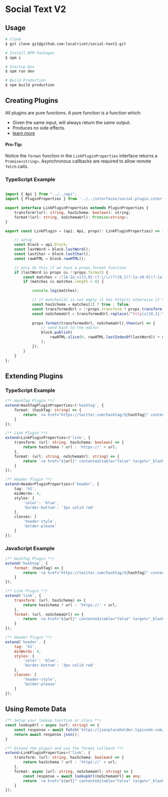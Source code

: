 # Social Text V2

## Usage

```sh
# Clone
$ git clone git@github.com:localrivet/social-text2.git

# Install NPM Packages
$ npm i

# Startup Dev
$ npm run dev

# Build Production
$ npm build production
```

## Creating Plugins

All plugins are pure functions.
A pure function is a function which:
- Given the same input, will always return the same output.
- Produces no side effects.
- [learn more](https://medium.com/javascript-scene/master-the-javascript-interview-what-is-a-pure-function-d1c076bec976)


#### Pro-Tip: 
Notice the ```format``` function in the ```LinkPluginProperties``` interface returns a ```Promise<string>```. Asynchronous callbacks are required to allow remote ```fetch``` calls.

### TypeScript Example
```ts

import { Api } from "../../api";
import { PluginProperties } from '../../interfaces/social-plugin.interface';

export interface LinkPluginProperties extends PluginProperties {
    transform?(url: string, hasSchema: boolean): string;
    format?(url: string, noSchemaUrl): Promise<string>;
}

export const LinkPlugin = (api: Api, props?: LinkPluginProperties) => {

    // setup
    const block = api.block;
    const lastWord = block.lastWord();
    const lastChar = block.lastChar();
    const rawHTML = block.rawHTML();

    // only do this if we have a props.format function
    if (lastWord && props && !!props.format) {
        const matches = /([A-Za-z]{3,9}:(?:\/\/)?){0,}(?:[a-z0-9](?:[a-z0-9-]{0,61}[a-z0-9])?\.)+[a-z0-9][a-z0-9-]{0,61}[a-z0-9]/.exec(lastWord)
        if (matches && matches.length > 0) {

            console.log(matches);

            // if matches[3] is not empty it has http[s] otherwise it's missing
            const hasSchema = matches[1] ? true : false;
            const transformedUrl = !!props.transform ? props.transform(matches[0], hasSchema) : matches[0];
            const noSchemaUrl = transformedUrl.replace(/^http[s]{0,1}:\/\//, '');
            
            props.format(transformedUrl, noSchemaUrl).then(url => {
                // send back to the editor
                block.publish(
                    rawHTML.slice(0, rawHTML.lastIndexOf(lastWord)) + url
                );
            });
        }
    }
};

```


## Extending Plugins
### TypeScript Example
```ts
/** HashTag Plugin **/
extend<HashTagPluginProperties>('hashtag', {
    format: (hashTag: string) => {
        return `<a href="https://twitter.com/hashtag/${hashTag}" contenteditable="false" target="_blank">#${hashTag}</a>`;
    }
});

/** Link Plugin **/
extend<LinkPluginProperties>('link', {
    transform: (url: string, hasSchema: boolean) => {
        return hasSchema ? url : 'https://' + url;
    },
    format: (url: string, noSchemaUrl: string) => {
        return `<a href="${url}" contenteditable="false" target="_blank">${noSchemaUrl}</a>`;
    }
});

/** Header Plugin **/
extend<HeaderPluginProperties>('header', {
    tag: 'h1',
    minWords: 4,
    styles: {
        'color': 'blue',
        'border-bottom': '3px solid red'
    },
    classes: [
        'header-style',
        'bolder-please'
    ]
});
```

### JavaScript Example
```js
/** HashTag Plugin **/
extend('hashtag', {
    format: (hashTag) => {
        return `<a href="https://twitter.com/hashtag/${hashTag}" contenteditable="false" target="_blank">#${hashTag}</a>`;
    }
});

/** Link Plugin **/
extend('link', {
    transform: (url, hasSchema) => {
        return hasSchema ? url : 'https://' + url;
    },
    format: (url, noSchemaUrl) => {
        return `<a href="${url}" contenteditable="false" target="_blank">${noSchemaUrl}</a>`;
    }
});

/** Header Plugin **/
extend('header', {
    tag: 'h1',
    minWords: 4,
    styles: {
        'color': 'blue',
        'border-bottom': '3px solid red'
    },
    classes: [
        'header-style',
        'bolder-please'
    ]
});

```

## Using Remote Data

```ts
/** Setup your lookup function or class **/
const lookupUrl = async (url: string) => {
    const response = await fetch(`https://jsonplaceholder.typicode.com/todos/1`);
    return await response.json();
}

/** Extend the plugin and use the format callback **/
extend<LinkPluginProperties>('link', {
    transform: (url: string, hasSchema: boolean) => {
        return hasSchema ? url : 'https://' + url;
    },
    format: async (url: string, noSchemaUrl: string) => {
        const response = await lookupUrl(noSchemaUrl) as any;
        return `<a href="${url}" contenteditable="false" target="_blank">${response['title']}</a>`;
    }
});

```